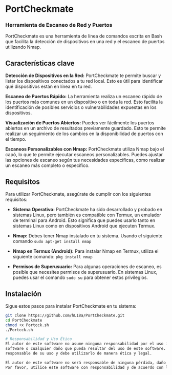 # PortCheckmate #
### Herramienta de Escaneo de Red y Puertos ###

PortCheckmate es una herramienta de línea de comandos escrita en Bash que 
facilita la detección de dispositivos en una red y el escaneo de puertos utilizando Nmap.

## Características clave

**Detección de Dispositivos en la Red:** PortCheckmate te permite buscar y listar los 
dispositivos conectados a tu red local. Esto es útil para identificar qué dispositivos están en línea en tu red.

**Escaneo de Puertos Rápido:** La herramienta realiza un escaneo rápido de los puertos más
comunes en un dispositivo o en toda la red. Esto facilita la identificación de posibles 
servicios o vulnerabilidades expuestas en los dispositivos.

**Visualización de Puertos Abiertos:** Puedes ver fácilmente los puertos abiertos en un archivo 
de resultados previamente guardado. Esto te permite realizar un seguimiento de los cambios
en la disponibilidad de puertos con el tiempo.

**Escaneos Personalizables con Nmap:** PortCheckmate utiliza Nmap bajo el capó, lo que te
permite ejecutar escaneos personalizables. Puedes ajustar las opciones de escaneo según 
tus necesidades específicas, como realizar un escaneo más completo o específico.

## Requisitos

Para utilizar PortCheckmate, asegúrate de cumplir con los siguientes requisitos:

- **Sistema Operativo:** PortCheckmate ha sido desarrollado y probado en sistemas Linux,
 pero también es compatible con Termux, un emulador de terminal para Android. Esto significa
 que puedes usarlo tanto en sistemas Linux como en dispositivos Android que ejecuten Termux.

- **Nmap:** Debes tener Nmap instalado en tu sistema. Usando el siguiente comando ``sudo apt-get install nmap``

- **Nmap en Termux (Android):** Para instalar Nmap en Termux, utiliza el siguiente comando: `` pkg install nmap ``

- **Permisos de Superusuario:** Para algunas operaciones de escaneo, es posible que necesites
  permisos de superusuario. En sistemas Linux, puedes usar el comando `sudo su` para obtener estos privilegios.

## Instalación

Sigue estos pasos para instalar PortCheckmate en tu sistema:

   ```bash
   git clone https://github.com/hL18a/PortCheckmate.git
   cd PortCheckmate
   chmod +x Portcck.sh
   ./Portcck.sh
   
# Responsabilidad y Uso Ético
El autor de este software no asume ninguna responsabilidad por el uso indebido del 
software o cualquier daño que pueda resultar del uso de este software. El usuario es el único 
responsable de su uso y debe utilizarlo de manera ética y legal.

El autor de este software no será responsable de ninguna pérdida, daño o consecuencia que resulte del uso de este software.
Por favor, utilice este software con responsabilidad y de acuerdo con las leyes y regulaciones aplicables en su jurisdicción.


